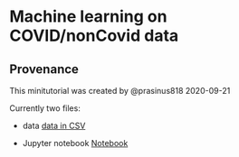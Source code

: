 # Machine learning on COVID/nonCovid data

## Provenance
This minitutorial was created by @prasinus818 2020-09-21

Currently two files:

* data
[data in CSV](merged_final_1.csv)


* Jupyter notebook
[Notebook](OpenVirus_ML.ipynb)


